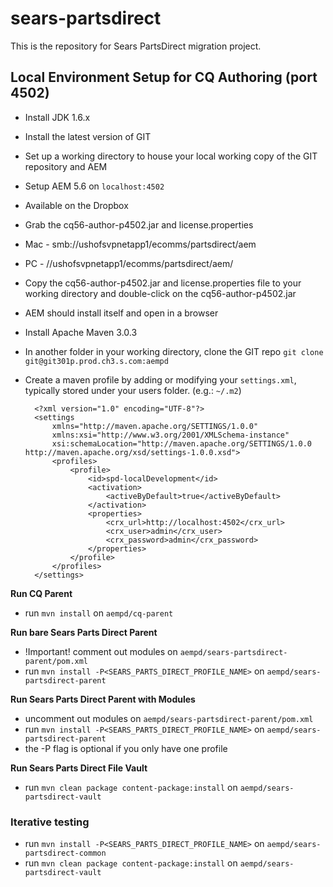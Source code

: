 sears-partsdirect
=================

This is the repository for Sears PartsDirect migration project.

## Local Environment Setup for CQ Authoring (port 4502)
- Install JDK 1.6.x
- Install the latest version of GIT
- Set up a working directory to house your local working copy of the GIT repository and AEM
- Setup AEM 5.6 on `localhost:4502`

- Available on the Dropbox
- Grab the cq56-author-p4502.jar and license.properties
- Mac - smb://ushofsvpnetapp1/ecomms/partsdirect/aem
- PC - //ushofsvpnetapp1/ecomms/partsdirect/aem/
- Copy the cq56-author-p4502.jar and license.properties file to your working directory and double-click on the cq56-author-p4502.jar
- AEM should install itself and open in a browser

- Install Apache Maven 3.0.3
- In another folder in your working directory, clone the GIT repo
	`git clone git@git301p.prod.ch3.s.com:aempd`
- Create a maven profile by adding or modifying your `settings.xml`, typically stored under your users folder. (e.g.: `~/.m2`)

		<?xml version="1.0" encoding="UTF-8"?>
		<settings 
			xmlns="http://maven.apache.org/SETTINGS/1.0.0" 
			xmlns:xsi="http://www.w3.org/2001/XMLSchema-instance" 
			xsi:schemaLocation="http://maven.apache.org/SETTINGS/1.0.0 http://maven.apache.org/xsd/settings-1.0.0.xsd">
			<profiles>
				<profile>
					<id>spd-localDevelopment</id>
					<activation>
						<activeByDefault>true</activeByDefault>
					</activation>
					<properties>
						<crx_url>http://localhost:4502</crx_url>
						<crx_user>admin</crx_user>
						<crx_password>admin</crx_password>
					</properties>
				</profile>
			</profiles>
		</settings>

**Run CQ Parent**
- run `mvn install` on `aempd/cq-parent`

**Run bare Sears Parts Direct Parent**
- !Important! comment out modules on `aempd/sears-partsdirect-parent/pom.xml`
- run `mvn install -P<SEARS_PARTS_DIRECT_PROFILE_NAME>` on `aempd/sears-partsdirect-parent`

**Run Sears Parts Direct Parent with Modules**
- uncomment out modules on `aempd/sears-partsdirect-parent/pom.xml`
- run `mvn install -P<SEARS_PARTS_DIRECT_PROFILE_NAME>` on `aempd/sears-partsdirect-parent`
- the -P flag is optional if you only have one profile

**Run Sears Parts Direct File Vault**
- run `mvn clean package content-package:install` on `aempd/sears-partsdirect-vault`

### Iterative testing
- run `mvn install -P<SEARS_PARTS_DIRECT_PROFILE_NAME>` on `aempd/sears-partsdirect-common`
- run `mvn clean package content-package:install` on `aempd/sears-partsdirect-vault`